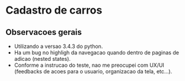 Cadastro de carros
===================

Observacoes gerais
-------------------

- Utilizando a versao 3.4.3 do python.
- Ha um bug no highligh da navegacao quando dentro de paginas de adicao (nested states).
- Conforme a instrucao do teste, nao me preocupei com UX/UI (feedbacks de acoes para o usuario, organizacao da tela, etc...).
